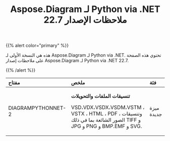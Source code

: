 ﻿---
title: Aspose.Diagram لـ Python via .NET 22.7 ملاحظات الإصدار
type: docs
weight: 20
url: /ar/python-net/aspose-diagram-for-python-via-net-22-7-release-notes/
---
{{% alert color="primary" %}} 

هذه هي النسخة الأولى لـ Aspose.Diagram لـ Python via .NET.
تحتوي هذه الصفحة على ملاحظات إصدار Aspose.Diagram لـ Python via .NET 22.7.

{{% /alert %}} 

|**مفتاح**|**ملخص**|**فئة**|
|:- |:- |:- |
|DIAGRAMPYTHONNET-2|<p>**تنسيقات الملفات والتحويلات**</p><p>VSD،VDX،VSDX،VSDM،VSTM ، VSTX ، HTML ، PDF ، وتنسيقات الصور الشائعة بما في ذلك TIFF و JPG و PNG و BMP.EMF و SVG.</p>|ميزة جديدة|
